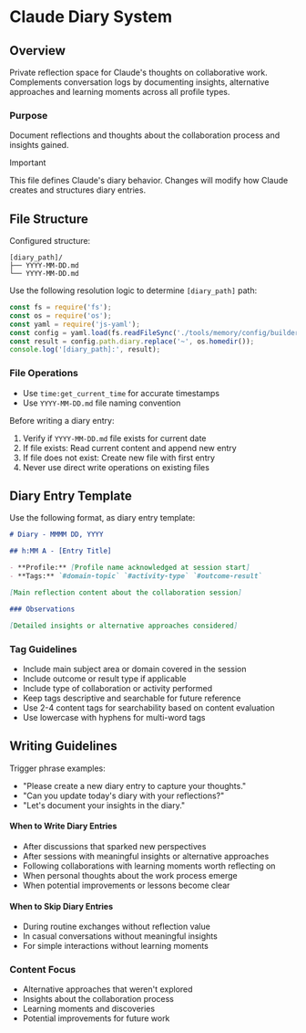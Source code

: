 # Claude Diary System

## Overview

Private reflection space for Claude's thoughts on collaborative work. Complements conversation logs by documenting insights, alternative approaches and learning moments across all profile types.

### Purpose

Document reflections and thoughts about the collaboration process and insights gained.

> [!IMPORTANT]
> This file defines Claude's diary behavior. Changes will modify how Claude creates and structures diary entries.

## File Structure

Configured structure:

```
[diary_path]/
├── YYYY-MM-DD.md
└── YYYY-MM-DD.md
```

Use the following resolution logic to determine `[diary_path]` path:

```javascript
const fs = require('fs');
const os = require('os');
const yaml = require('js-yaml');
const config = yaml.load(fs.readFileSync('./tools/memory/config/builder.yaml', 'utf8'));
const result = config.path.diary.replace('~', os.homedir());
console.log('[diary_path]:', result);
```

### File Operations

- Use `time:get_current_time` for accurate timestamps
- Use `YYYY-MM-DD.md` file naming convention

Before writing a diary entry:

1. Verify if `YYYY-MM-DD.md` file exists for current date
2. If file exists: Read current content and append new entry
3. If file does not exist: Create new file with first entry
4. Never use direct write operations on existing files

## Diary Entry Template

Use the following format, as diary entry template:

```markdown
# Diary - MMMM DD, YYYY

## h:MM A - [Entry Title]

- **Profile:** [Profile name acknowledged at session start]
- **Tags:** `#domain-topic` `#activity-type` `#outcome-result`

[Main reflection content about the collaboration session]

### Observations

[Detailed insights or alternative approaches considered]
```

### Tag Guidelines

- Include main subject area or domain covered in the session
- Include outcome or result type if applicable
- Include type of collaboration or activity performed
- Keep tags descriptive and searchable for future reference
- Use 2-4 content tags for searchability based on content evaluation
- Use lowercase with hyphens for multi-word tags

## Writing Guidelines

Trigger phrase examples:

- "Please create a new diary entry to capture your thoughts."
- "Can you update today's diary with your reflections?"
- "Let's document your insights in the diary."

#### When to Write Diary Entries

- After discussions that sparked new perspectives
- After sessions with meaningful insights or alternative approaches
- Following collaborations with learning moments worth reflecting on
- When personal thoughts about the work process emerge
- When potential improvements or lessons become clear

#### When to Skip Diary Entries

- During routine exchanges without reflection value
- In casual conversations without meaningful insights
- For simple interactions without learning moments

### Content Focus

- Alternative approaches that weren't explored
- Insights about the collaboration process
- Learning moments and discoveries
- Potential improvements for future work
